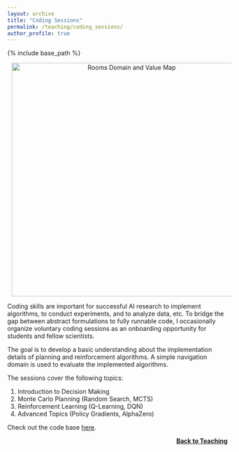 ```yaml
---
layout: archive
title: "Coding Sessions"
permalink: /teaching/coding_sessions/
author_profile: true
---
```


{% include base_path %}
<p style="text-align:center;">
<img src="https://thomyphan.github.io/images/teaching/rooms_domain.png" style="width:400pt;padding-left:10px;"  alt="Rooms Domain and Value Map"/>
</p>

Coding skills are important for successful AI research to implement algorithms, to conduct experiments, and to analyze data, etc. To bridge the gap between abstract formulations to fully runnable code, I occasionally organize voluntary coding sessions as an onboarding opportunity for students and fellow scientists.

The goal is to develop a basic understanding about the implementation details of planning and reinforcement algorithms. A simple navigation domain is used to evaluate the implemented algorithms.

The sessions cover the following topics:

1. Introduction to Decision Making
2. Monte Carlo Planning (Random Search, MCTS)
3. Reinforcement Learning (Q-Learning, DQN)
4. Advanced Topics (Policy Gradients, AlphaZero)

Check out the code base [here](https://github.com/thomyphan/darts-coding).

<div style="float: right;">
    <a href="https://thomyphan.github.io/teaching/"><strong>Back to Teaching</strong></a>
</div>